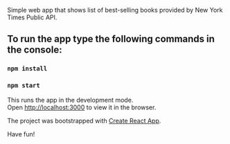 Simple web app that shows list of best-selling books provided by New York Times Public API. 

## To run the app type the following commands in the console:

### `npm install` 
### `npm start`

This runs the app in the development mode.<br />
Open [http://localhost:3000](http://localhost:3000) to view it in the browser.

The project was bootstrapped with [Create React App](https://github.com/facebook/create-react-app).

Have fun!
